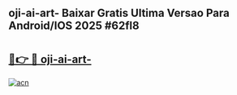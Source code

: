 ## oji-ai-art- Baixar Gratis Ultima Versao Para Android/IOS 2025 #62fl8

# <h2><a href="https://ainizakaria.my?title=oji-ai-art-&ref=20M">🔗👉 🔴 oji-ai-art-</a></h2>

[![acn](https://github.com/user-attachments/assets/0f9c940e-d8b0-45ae-aac7-cd30a18b3e1c)](https://ainizakaria.my?title=oji-ai-art-&ref=20M)

